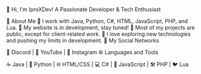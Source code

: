 👋 Hi, I'm IproXDev! A Passionate Developer & Tech Enthusiast

🚀 About Me 🔹 I work with Java, Python, C#, HTML, JavaScript, PHP, and Lua. 🔹 My website is in development, stay tuned! 🔹 Most of my projects are public, except for client-related work. 🔹 I love exploring new technologies and pushing my limits in development. 🔗 My Social Networks

💬 Discord | 🎥 YouTube | 📸 Instagram ⚙️ Languages and Tools

☕ Java | 🐍 Python | 🌐 HTML/CSS | 💻 C# | 📜 JavaScript | 🛠️ PHP | 🐦 Lua
